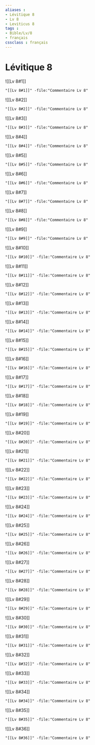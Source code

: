 ```yaml
---
aliases : 
- Lévitique 8
- Lv 8
- Leviticus 8
tags : 
- Bible/Lv/8
- français
cssclass : français
---
```


# Lévitique 8

![[Lv 8#1]]

```query
"[[Lv 8#1]]" -file:"Commentaire Lv 8"
```

![[Lv 8#2]]

```query
"[[Lv 8#2]]" -file:"Commentaire Lv 8"
```

![[Lv 8#3]]

```query
"[[Lv 8#3]]" -file:"Commentaire Lv 8"
```

![[Lv 8#4]]

```query
"[[Lv 8#4]]" -file:"Commentaire Lv 8"
```

![[Lv 8#5]]

```query
"[[Lv 8#5]]" -file:"Commentaire Lv 8"
```

![[Lv 8#6]]

```query
"[[Lv 8#6]]" -file:"Commentaire Lv 8"
```

![[Lv 8#7]]

```query
"[[Lv 8#7]]" -file:"Commentaire Lv 8"
```

![[Lv 8#8]]

```query
"[[Lv 8#8]]" -file:"Commentaire Lv 8"
```

![[Lv 8#9]]

```query
"[[Lv 8#9]]" -file:"Commentaire Lv 8"
```

![[Lv 8#10]]

```query
"[[Lv 8#10]]" -file:"Commentaire Lv 8"
```

![[Lv 8#11]]

```query
"[[Lv 8#11]]" -file:"Commentaire Lv 8"
```

![[Lv 8#12]]

```query
"[[Lv 8#12]]" -file:"Commentaire Lv 8"
```

![[Lv 8#13]]

```query
"[[Lv 8#13]]" -file:"Commentaire Lv 8"
```

![[Lv 8#14]]

```query
"[[Lv 8#14]]" -file:"Commentaire Lv 8"
```

![[Lv 8#15]]

```query
"[[Lv 8#15]]" -file:"Commentaire Lv 8"
```

![[Lv 8#16]]

```query
"[[Lv 8#16]]" -file:"Commentaire Lv 8"
```

![[Lv 8#17]]

```query
"[[Lv 8#17]]" -file:"Commentaire Lv 8"
```

![[Lv 8#18]]

```query
"[[Lv 8#18]]" -file:"Commentaire Lv 8"
```

![[Lv 8#19]]

```query
"[[Lv 8#19]]" -file:"Commentaire Lv 8"
```

![[Lv 8#20]]

```query
"[[Lv 8#20]]" -file:"Commentaire Lv 8"
```

![[Lv 8#21]]

```query
"[[Lv 8#21]]" -file:"Commentaire Lv 8"
```

![[Lv 8#22]]

```query
"[[Lv 8#22]]" -file:"Commentaire Lv 8"
```

![[Lv 8#23]]

```query
"[[Lv 8#23]]" -file:"Commentaire Lv 8"
```

![[Lv 8#24]]

```query
"[[Lv 8#24]]" -file:"Commentaire Lv 8"
```

![[Lv 8#25]]

```query
"[[Lv 8#25]]" -file:"Commentaire Lv 8"
```

![[Lv 8#26]]

```query
"[[Lv 8#26]]" -file:"Commentaire Lv 8"
```

![[Lv 8#27]]

```query
"[[Lv 8#27]]" -file:"Commentaire Lv 8"
```

![[Lv 8#28]]

```query
"[[Lv 8#28]]" -file:"Commentaire Lv 8"
```

![[Lv 8#29]]

```query
"[[Lv 8#29]]" -file:"Commentaire Lv 8"
```

![[Lv 8#30]]

```query
"[[Lv 8#30]]" -file:"Commentaire Lv 8"
```

![[Lv 8#31]]

```query
"[[Lv 8#31]]" -file:"Commentaire Lv 8"
```

![[Lv 8#32]]

```query
"[[Lv 8#32]]" -file:"Commentaire Lv 8"
```

![[Lv 8#33]]

```query
"[[Lv 8#33]]" -file:"Commentaire Lv 8"
```

![[Lv 8#34]]

```query
"[[Lv 8#34]]" -file:"Commentaire Lv 8"
```

![[Lv 8#35]]

```query
"[[Lv 8#35]]" -file:"Commentaire Lv 8"
```

![[Lv 8#36]]

```query
"[[Lv 8#36]]" -file:"Commentaire Lv 8"
```

